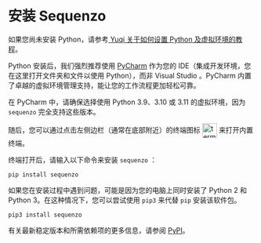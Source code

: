 # 安装 Sequenzo

如果您尚未安装 Python，请参考[ Yuqi 关于如何设置 Python 及虚拟环境的教程](https://www.yuqi-liang.tech/blog/setup-python-virtual-environment/)。

Python 安装后，我们强烈推荐使用 [PyCharm](https://www.jetbrains.com/pycharm/download/) 作为您的 IDE（集成开发环境，您在这里打开文件夹和文件以使用 Python），而非 Visual Studio 。PyCharm 内置了卓越的虚拟环境管理支持，能让您的工作流程更加轻松可靠。

在 PyCharm 中，请确保选择使用 Python 3.9、3.10 或 3.11 的虚拟环境，因为 `sequenzo` 完全支持这些版本。

随后，您可以通过点击左侧边栏（通常在底部附近）的终端图标
<img src="https://github.com/user-attachments/assets/1e9e3af0-4286-47ba-aa88-29c3288cb7cb" alt="terminal icon" width="30" style="display:inline; vertical-align:middle;">
来打开内置终端。

终端打开后，请输入以下命令来安装 `sequenzo` ：

```
pip install sequenzo
```

如果您在安装过程中遇到问题，可能是因为您的电脑上同时安装了 Python 2 和 Python 3。在这种情况下，您可以尝试使用 `pip3` 来代替 `pip` 安装该软件包。

```
pip3 install sequenzo
```

有关最新稳定版本和所需依赖项的更多信息，请参阅 [PyPI](https://pypi.org/project/sequenzo/)。
